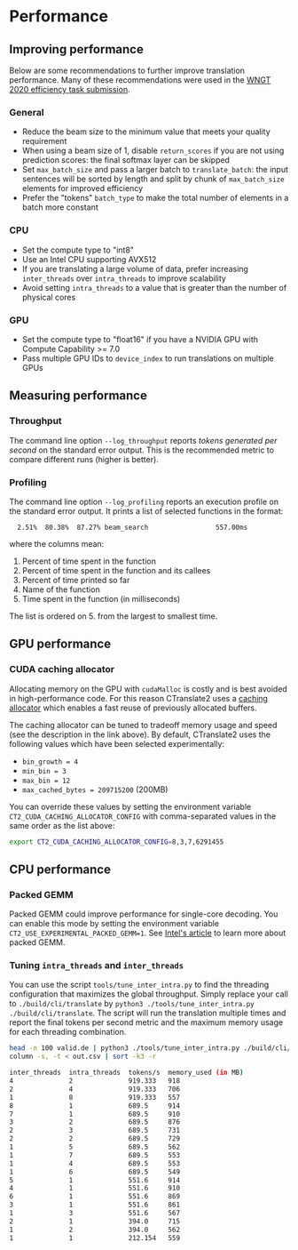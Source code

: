 # Performance

## Improving performance

Below are some recommendations to further improve translation performance. Many of these recommendations were used in the [WNGT 2020 efficiency task submission](../examples/wngt2020).

### General

* Reduce the beam size to the minimum value that meets your quality requirement
* When using a beam size of 1, disable `return_scores` if you are not using prediction scores: the final softmax layer can be skipped
* Set `max_batch_size` and pass a larger batch to `translate_batch`: the input sentences will be sorted by length and split by chunk of `max_batch_size` elements for improved efficiency
* Prefer the "tokens" `batch_type` to make the total number of elements in a batch more constant

### CPU

* Set the compute type to "int8"
* Use an Intel CPU supporting AVX512
* If you are translating a large volume of data, prefer increasing `inter_threads` over `intra_threads` to improve scalability
* Avoid setting `intra_threads` to a value that is greater than the number of physical cores

### GPU

* Set the compute type to "float16" if you have a NVIDIA GPU with Compute Capability >= 7.0
* Pass multiple GPU IDs to `device_index` to run translations on multiple GPUs

## Measuring performance

### Throughput

The command line option `--log_throughput` reports *tokens generated per second* on the standard error output. This is the recommended metric to compare different runs (higher is better).

### Profiling

The command line option `--log_profiling` reports an execution profile on the standard error output. It prints a list of selected functions in the format:

```text
  2.51%  80.38%  87.27% beam_search                 557.00ms
```

where the columns mean:

1. Percent of time spent in the function
2. Percent of time spent in the function and its callees
3. Percent of time printed so far
4. Name of the function
5. Time spent in the function (in milliseconds)

The list is ordered on 5. from the largest to smallest time.

## GPU performance

### CUDA caching allocator

Allocating memory on the GPU with `cudaMalloc` is costly and is best avoided in high-performance code. For this reason CTranslate2 uses a [caching allocator](https://nvlabs.github.io/cub/structcub_1_1_caching_device_allocator.html) which enables a fast reuse of previously allocated buffers.

The caching allocator can be tuned to tradeoff memory usage and speed (see the description in the link above). By default, CTranslate2 uses the following values which have been selected experimentally:

* `bin_growth = 4`
* `min_bin = 3`
* `max_bin = 12`
* `max_cached_bytes = 209715200` (200MB)

You can override these values by setting the environment variable `CT2_CUDA_CACHING_ALLOCATOR_CONFIG` with comma-separated values in the same order as the list above:

```bash
export CT2_CUDA_CACHING_ALLOCATOR_CONFIG=8,3,7,6291455
```

## CPU performance

### Packed GEMM

Packed GEMM could improve performance for single-core decoding. You can enable this mode by setting the environment variable `CT2_USE_EXPERIMENTAL_PACKED_GEMM=1`. See [Intel's article](https://software.intel.com/content/www/us/en/develop/articles/introducing-the-new-packed-apis-for-gemm.html) to learn more about packed GEMM.

### Tuning `intra_threads` and `inter_threads`

You can use the script `tools/tune_inter_intra.py` to find the threading configuration that maximizes the global throughput.
Simply replace your call to `./build/cli/translate` by `python3 ./tools/tune_inter_intra.py ./build/cli/translate`. The script will run the translation multiple times and report the final tokens per second metric and the maximum memory usage for each threading combination.

```bash
head -n 100 valid.de | python3 ./tools/tune_inter_intra.py ./build/cli/translate --model ende_ctranslate2 --beam_size 2 > values.csv
column -s, -t < out.csv | sort -k3 -r
```
```bash
inter_threads  intra_threads  tokens/s  memory_used (in MB)
4              2              919.333   918
2              4              919.333   706
1              8              919.333   557
8              1              689.5     914
7              1              689.5     910
3              2              689.5     876
2              3              689.5     731
2              2              689.5     729
1              5              689.5     562
1              7              689.5     553
1              4              689.5     553
1              6              689.5     549
5              1              551.6     914
4              1              551.6     910
6              1              551.6     869
3              1              551.6     861
1              3              551.6     567
2              1              394.0     715
1              2              394.0     562
1              1              212.154   559
```

